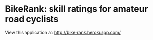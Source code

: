 # BikeRank: skill ratings for amateur road cyclists

View this application at: http://bike-rank.herokuapp.com/
